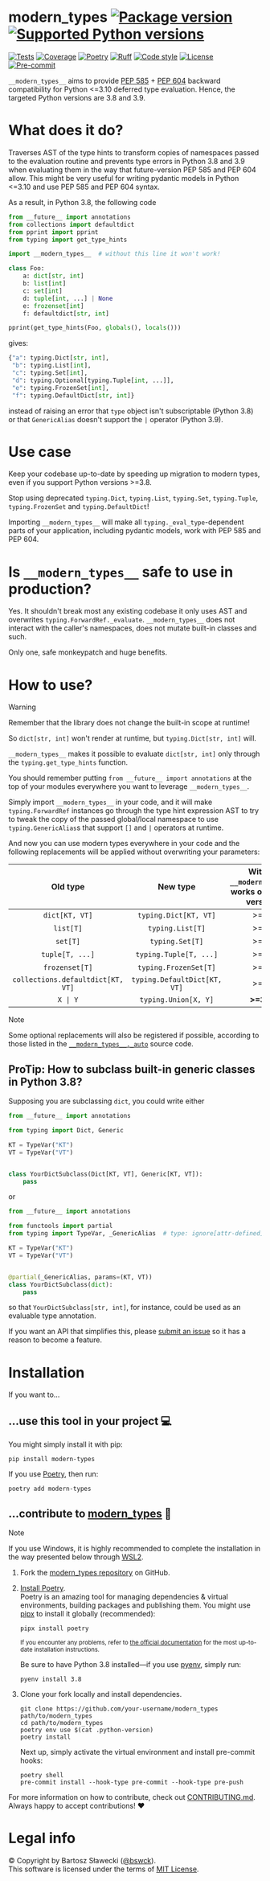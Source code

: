 
# modern_types [![Package version](https://img.shields.io/pypi/v/modern-types?label=PyPI)](https://pypi.org/project/modern-types/) [![Supported Python versions](https://img.shields.io/pypi/pyversions/modern-types.svg?logo=python&label=Python)](https://pypi.org/project/modern-types/)
[![Tests](https://github.com/bswck/modern_types/actions/workflows/test.yml/badge.svg)](https://github.com/bswck/modern_types/actions/workflows/test.yml)
[![Coverage](https://coverage-badge.samuelcolvin.workers.dev/bswck/modern_types.svg)](https://coverage-badge.samuelcolvin.workers.dev/redirect/bswck/modern_types)
[![Poetry](https://img.shields.io/endpoint?url=https://python-poetry.org/badge/v0.json)](https://python-poetry.org/)
[![Ruff](https://img.shields.io/endpoint?url=https://raw.githubusercontent.com/astral-sh/ruff/main/assets/badge/v2.json)](https://github.com/astral-sh/ruff)
[![Code style](https://img.shields.io/badge/code%20style-black-000000.svg?label=Code%20style)](https://github.com/psf/black)
[![License](https://img.shields.io/github/license/bswck/modern_types.svg?label=License)](https://github.com/bswck/modern_types/blob/HEAD/LICENSE)
[![Pre-commit](https://img.shields.io/badge/pre--commit-enabled-brightgreen?logo=pre-commit&logoColor=white)](https://github.com/pre-commit/pre-commit)

`__modern_types__` aims to provide [PEP 585](https://peps.python.org/pep-0585/) + [PEP 604](https://peps.python.org/pep-0604/) backward compatibility for Python <=3.10 deferred type evaluation.
Hence, the targeted Python versions are 3.8 and 3.9.

# What does it do?
Traverses AST of the type hints to transform copies of namespaces passed to the evaluation routine
and prevents type errors in Python 3.8 and 3.9 when evaluating them in the way that future-version PEP 585 and PEP 604 allow.
This might be very useful for writing pydantic models in Python <=3.10 and use PEP 585 and PEP 604 syntax.

As a result, in Python 3.8, the following code
```py
from __future__ import annotations
from collections import defaultdict
from pprint import pprint
from typing import get_type_hints

import __modern_types__  # without this line it won't work!

class Foo:
    a: dict[str, int]
    b: list[int]
    c: set[int]
    d: tuple[int, ...] | None
    e: frozenset[int]
    f: defaultdict[str, int]

pprint(get_type_hints(Foo, globals(), locals()))
```
gives:
```py
{"a": typing.Dict[str, int],
 "b": typing.List[int],
 "c": typing.Set[int],
 "d": typing.Optional[typing.Tuple[int, ...]],
 "e": typing.FrozenSet[int],
 "f": typing.DefaultDict[str, int]}
```
instead of raising an error that `type` object isn't subscriptable (Python 3.8)
or that `GenericAlias` doesn't support the `|` operator (Python 3.9).

# Use case
Keep your codebase up-to-date by speeding up migration to modern types, even if you support Python versions >=3.8.

Stop using deprecated `typing.Dict`, `typing.List`, `typing.Set`, `typing.Tuple`, `typing.FrozenSet` and `typing.DefaultDict`!

Importing `__modern_types__` will make all `typing._eval_type`-dependent parts of your application, including pydantic models, work with PEP 585 and PEP 604.

# Is `__modern_types__` safe to use in production?
Yes. It shouldn't break most any existing codebase it only uses AST and overwrites `typing.ForwardRef._evaluate`.
`__modern_types__` does not interact with the caller's namespaces, does not mutate built-in classes and such.

Only one, safe monkeypatch and huge benefits.

# How to use?
> [!Warning]
> Remember that the library does not change the built-in scope at runtime!
>
> So `dict[str, int]` won't render at runtime, but `typing.Dict[str, int]` will.
>
> `__modern_types__` makes it possible to evaluate `dict[str, int]` only through the `typing.get_type_hints` function.
>
> You should remember putting `from __future__ import annotations` at the top of your modules everywhere you
> want to leverage `__modern_types__`.

Simply import `__modern_types__` in your code, and it will make `typing.ForwardRef` instances go through the
type hint expression AST to try to tweak the copy of the passed global/local namespace
to use `typing.GenericAlias`s that support `[]` and `|` operators at runtime.

And now you can use modern types everywhere in your code and the following replacements will be applied without overwriting your parameters:

|             Old type              |           New type           | Without `__modern_types__`, works on Python version... | With `__modern_types__`, works on Python version... |                Backports PEP                 |
| :-------------------------------: | :--------------------------: | :----------------------------------------------------: | :-------------------------------------------------: | :------------------------------------------: |
|          `dict[KT, VT]`           |    `typing.Dict[KT, VT]`     |                         >=3.9                          |                        >=3.8                        | [PEP 585](https://peps.python.org/pep-0585/) |
|             `list[T]`             |       `typing.List[T]`       |                         >=3.9                          |                        >=3.8                        | [PEP 585](https://peps.python.org/pep-0585/) |
|             `set[T]`              |       `typing.Set[T]`        |                         >=3.9                          |                        >=3.8                        | [PEP 585](https://peps.python.org/pep-0585/) |
|          `tuple[T, ...]`          |    `typing.Tuple[T, ...]`    |                         >=3.9                          |                        >=3.8                        | [PEP 585](https://peps.python.org/pep-0585/) |
|          `frozenset[T]`           |    `typing.FrozenSet[T]`     |                         >=3.9                          |                        >=3.8                        | [PEP 585](https://peps.python.org/pep-0585/) |
| `collections.defaultdict[KT, VT]` | `typing.DefaultDict[KT, VT]` |                         >=3.9                          |                        >=3.8                        | [PEP 585](https://peps.python.org/pep-0585/) |
|             `X \| Y`              |     `typing.Union[X, Y]`     |                       **>=3.10**                       |                        >=3.8                        | [PEP 604](https://peps.python.org/pep-0604/) |

> [!Note]
> Some optional replacements will also be registered if possible, according to those listed in the [`__modern_types__._auto`](https://github.com/bswck/modern_types/tree/HEAD/__modern_types__/_auto.py) source code.

## ProTip: How to subclass built-in generic classes in Python 3.8?
Supposing you are subclassing `dict`, you could write either

```py
from __future__ import annotations

from typing import Dict, Generic

KT = TypeVar("KT")
VT = TypeVar("VT")


class YourDictSubclass(Dict[KT, VT], Generic[KT, VT]):
    pass
```

or
```py
from __future__ import annotations

from functools import partial
from typing import TypeVar, _GenericAlias  # type: ignore[attr-defined]

KT = TypeVar("KT")
VT = TypeVar("VT")


@partial(_GenericAlias, params=(KT, VT))
class YourDictSubclass(dict):
    pass
```
so that `YourDictSubclass[str, int]`, for instance, could be used as an evaluable type annotation.

If you want an API that simplifies this, please [submit an issue](https://github.com/bswck/modern_types/issues) so it has a reason to become a feature.

# Installation
If you want to…



## …use this tool in your project 💻
You might simply install it with pip:

```shell
pip install modern-types
```

If you use [Poetry](https://python-poetry.org/), then run:

```shell
poetry add modern-types
```

## …contribute to [modern_types](https://github.com/bswck/modern_types) 🚀

<!--
This section was generated from bswck/skeleton@4089ffe.
Instead of changing this particular file, you might want to alter the template:
https://github.com/bswck/skeleton/tree/4089ffe/fragments/guide.md
-->

> [!Note]
> If you use Windows, it is highly recommended to complete the installation in the way presented below through [WSL2](https://learn.microsoft.com/en-us/windows/wsl/install).



1.  Fork the [modern_types repository](https://github.com/bswck/modern_types) on GitHub.

1.  [Install Poetry](https://python-poetry.org/docs/#installation).<br/>
    Poetry is an amazing tool for managing dependencies & virtual environments, building packages and publishing them.
    You might use [pipx](https://github.com/pypa/pipx#readme) to install it globally (recommended):

    ```shell
    pipx install poetry
    ```

    <sub>If you encounter any problems, refer to [the official documentation](https://python-poetry.org/docs/#installation) for the most up-to-date installation instructions.</sub>

    Be sure to have Python 3.8 installed—if you use [pyenv](https://github.com/pyenv/pyenv#readme), simply run:

    ```shell
    pyenv install 3.8
    ```

1.  Clone your fork locally and install dependencies.

    ```shell
    git clone https://github.com/your-username/modern_types path/to/modern_types
    cd path/to/modern_types
    poetry env use $(cat .python-version)
    poetry install
    ```

    Next up, simply activate the virtual environment and install pre-commit hooks:

    ```shell
    poetry shell
    pre-commit install --hook-type pre-commit --hook-type pre-push
    ```

For more information on how to contribute, check out [CONTRIBUTING.md](https://github.com/bswck/modern_types/blob/HEAD/CONTRIBUTING.md).<br/>
Always happy to accept contributions! ❤️


# Legal info
© Copyright by Bartosz Sławecki ([@bswck](https://github.com/bswck)).
<br />This software is licensed under the terms of [MIT License](https://github.com/bswck/modern_types/blob/HEAD/LICENSE).
